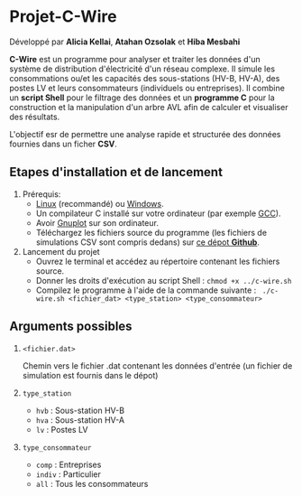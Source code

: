 # Projet-C-Wire
Développé par **Alicia Kellai**, **Atahan Ozsolak** et **Hiba Mesbahi**

**C-Wire** est un programme pour analyser et traiter les données d'un système de distribution d'électricité d'un réseau complexe. Il simule les consommations ou/et les capacités des sous-stations (HV-B, HV-A), des postes LV et leurs consommateurs (individuels ou entreprises).
Il combine un **script Shell** pour le filtrage des données et un **programme C** pour la construction et la manipulation d'un arbre AVL afin de calculer et visualiser des résultats. 

L'objectif esr de permettre une analyse rapide et structurée des données fournies dans un ficher **CSV**.

## **Etapes d'installation et de lancement**
1. Prérequis:
   - [Linux](https://www.linux.org/pages/download/#google_vignette) (recommandé) ou [Windows](https://www.microsoft.com/fr-fr/software-download/windows11).
   - Un compilateur C installé sur votre ordinateur (par exemple [GCC](https://fr.wikipedia.org/wiki/GNU_Compiler_Collection)).
   - Avoir [Gnuplot](https://fr.wikipedia.org/wiki/Gnuplot) sur son ordinateur.
   - Téléchargez les fichiers source du programme (les fichiers de simulations CSV sont compris dedans) sur [ce dépot **Github**](https://github.com/AtaOFF/Projet-C-Wire).
2. Lancement du projet
   - Ouvrez le terminal et accédez au répertoire contenant les fichiers source.
   - Donner les droits d'exécution au script Shell : ``` chmod +x ../c-wire.sh ```
   - Compilez le programme à l'aide de la commande suivante : ``` ./c-wire.sh <fichier_dat> <type_station> <type_consommateur>```

## Arguments possibles
1. ```<fichier.dat>```

   Chemin vers le fichier .dat contenant les données d'entrée (un fichier de simulation est fournis dans le dépot)
   
2. ```type_station```
    - ```hvb``` : Sous-station HV-B
    - ```hva``` : Sous-station HV-A
    - ```lv``` : Postes LV

3. ```type_consommateur```
   - ```comp``` : Entreprises
   - ```indiv``` : Particulier
   - ```all``` : Tous les consommateurs

